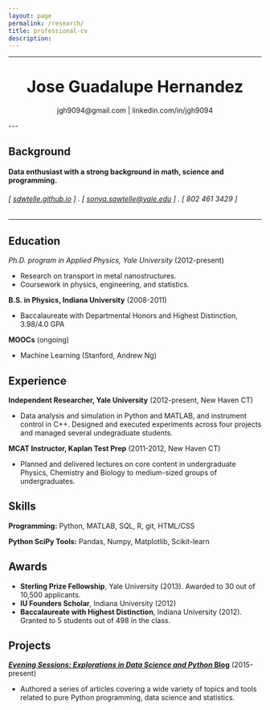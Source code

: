 ```yaml
---
layout: page
permalink: /research/
title: professional-cv
description:
---
```


---
<h1 style="text-align: center;"><font size="+3"> Jose Guadalupe Hernandez </font></h1>
<p style="text-align: center;">jgh9094@gmail.com | linkedin.com/in/jgh9094</p>
---

Background
---------

#### Data enthusiast with a strong background in math, science and programming.
###### [ [sdwtelle.github.io](http://sdsawtelle.github.io) ] . [ sonya.sawtelle@yale.edu ] . [ 802 461 3429 ]
---

Education
---------
*Ph.D. program in Applied Physics, Yale University* (2012-present)

- Research on transport in metal nanostructures.
- Coursework in physics, engineering, and statistics.

**B.S. in Physics, Indiana University** (2008-2011)

- Baccalaureate with Departmental Honors and Highest Distinction, 3.98/4.0 GPA

**MOOCs** (ongoing)

- Machine Learning (Stanford, Andrew Ng)

Experience
---------
**Independent Researcher, Yale University** (2012-present, New Haven CT)

- Data analysis and simulation in Python and MATLAB, and instrument control in C++. Designed and executed experiments across four projects and managed several undegraduate students.

**MCAT Instructor, Kaplan Test Prep** (2011-2012, New Haven CT)

- Planned and delivered lectures on core content in undergraduate Physics, Chemistry and Biology to medium-sized groups of undergraduates.

Skills
------
**Programming:** Python, MATLAB, SQL, R, git, HTML/CSS

**Python SciPy Tools:** Pandas, Numpy, Matplotlib, Scikit-learn

Awards
------
- **Sterling Prize Fellowship**, Yale University (2013). Awarded to 30 out of 10,500 applicants.
- **IU Founders Scholar**, Indiana University (2012)
- **Baccalaureate with Highest Distinction**, Indiana University (2012). Granted to 5 students out of 498 in the class.

Projects
--------
**[*Evening Sessions: Explorations in Data Science and Python* Blog](http://sdsawtelle.github.io/blog/output/index.html)** (2015-present)

- Authored a series of articles covering a wide variety of topics and tools related to pure Python programming, data science and statistics.
